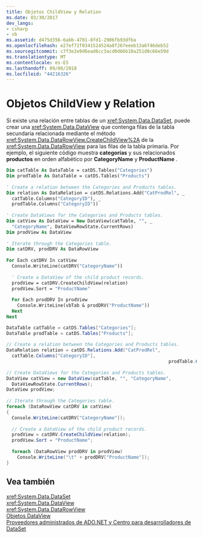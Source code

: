```yaml
---
title: Objetos ChildView y Relation
ms.date: 03/30/2017
dev_langs:
- csharp
- vb
ms.assetid: d475d356-6abb-4701-8fd1-2906fb93dfba
ms.openlocfilehash: e27ef72f0341524524a8f267eeeb13a6f46deb52
ms.sourcegitcommit: c7f3e2e9d6ead6cc3acd0d66b10a251d0c66e59d
ms.translationtype: MT
ms.contentlocale: es-ES
ms.lasthandoff: 09/08/2018
ms.locfileid: "44216326"
---
```

# <a name="childviews-and-relations"></a>Objetos ChildView y Relation
Si existe una relación entre tablas de un <xref:System.Data.DataSet>, puede crear una <xref:System.Data.DataView> que contenga filas de la tabla secundaria relacionada mediante el método <xref:System.Data.DataRowView.CreateChildView%2A> de la <xref:System.Data.DataRowView> para las filas de la tabla primaria. Por ejemplo, el siguiente código muestra **categorías** y sus relacionados **productos** en orden alfabético por **CategoryName** y **ProductName** .  
  
```vb  
Dim catTable As DataTable = catDS.Tables("Categories")  
Dim prodTable As DataTable = catDS.Tables("Products")  
  
' Create a relation between the Categories and Products tables.  
Dim relation As DataRelation = catDS.Relations.Add("CatProdRel", _  
  catTable.Columns("CategoryID"), _  
  prodTable.Columns("CategoryID"))  
  
' Create DataViews for the Categories and Products tables.  
Dim catView As DataView = New DataView(catTable, "", _  
  "CategoryName", DataViewRowState.CurrentRows)  
Dim prodView As DataView  
  
' Iterate through the Categories table.  
Dim catDRV, prodDRV As DataRowView  
  
For Each catDRV In catView  
  Console.WriteLine(catDRV("CategoryName"))  
  
  ' Create a DataView of the child product records.  
  prodView = catDRV.CreateChildView(relation)  
  prodView.Sort = "ProductName"  
  
  For Each prodDRV In prodView  
    Console.WriteLine(vbTab & prodDRV("ProductName"))  
  Next  
Next  
```  
  
```csharp  
DataTable catTable = catDS.Tables["Categories"];  
DataTable prodTable = catDS.Tables["Products"];  
  
// Create a relation between the Categories and Products tables.  
DataRelation relation = catDS.Relations.Add("CatProdRel",   
  catTable.Columns["CategoryID"],  
                                                            prodTable.Columns["CategoryID"]);  
  
// Create DataViews for the Categories and Products tables.  
DataView catView = new DataView(catTable, "", "CategoryName",   
  DataViewRowState.CurrentRows);  
DataView prodView;  
  
// Iterate through the Categories table.  
foreach (DataRowView catDRV in catView)  
{  
  Console.WriteLine(catDRV["CategoryName"]);  
  
  // Create a DataView of the child product records.  
  prodView = catDRV.CreateChildView(relation);  
  prodView.Sort = "ProductName";  
  
  foreach (DataRowView prodDRV in prodView)  
    Console.WriteLine("\t" + prodDRV["ProductName"]);  
}  
```  
  
## <a name="see-also"></a>Vea también  
 <xref:System.Data.DataSet>  
 <xref:System.Data.DataView>  
 <xref:System.Data.DataRowView>  
 [Objetos DataView](../../../../../docs/framework/data/adonet/dataset-datatable-dataview/dataviews.md)  
 [Proveedores administrados de ADO.NET y Centro para desarrolladores de DataSet](https://go.microsoft.com/fwlink/?LinkId=217917)
